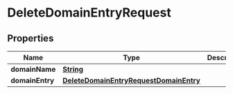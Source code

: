 

# DeleteDomainEntryRequest


## Properties

| Name | Type | Description | Notes |
|------------ | ------------- | ------------- | -------------|
|**domainName** | [**String**](String.md) |  |  |
|**domainEntry** | [**DeleteDomainEntryRequestDomainEntry**](DeleteDomainEntryRequestDomainEntry.md) |  |  |



